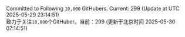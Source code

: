 Committed to Following `10,000` GitHubers. Current: <!-- FOLLOWING_COUNT -->299<!-- FOLLOWING_COUNT --> (Update at UTC <!-- LAST_UPDATED -->2025-05-29 23:14:51<!-- LAST_UPDATED -->)<br>
致力于关注`10,000`个GitHuber。当前：<!-- FOLLOWING_COUNT -->299<!-- FOLLOWING_COUNT --> (更新于北京时间 <!-- LAST_UPDATED_CST -->2025-05-30 07:14:51<!-- LAST_UPDATED_CST -->)
